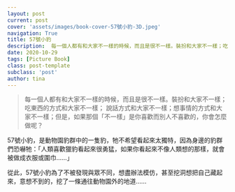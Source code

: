 ```yaml
---
layout: post
current: post
cover: 'assets/images/book-cover-57號小豹-3D.jpeg'
navigation: True
title: 57號小豹
description:  每一個人都有和大家不一樣的時候，而且是很不一樣。裝扮和大家不一樣；吃東西的方式和大家不一樣；說話方式和大家不一樣；想事情的方式和大家不一樣；但是，如果那個「不一樣」是你喜歡而別人不喜歡的，你會怎麼做呢？
date: 2020-10-29
tags: [Picture Book]
class: post-template
subclass: 'post'
author: tina
---
```


> 每一個人都有和大家不一樣的時候，而且是很不一樣。裝扮和大家不一樣；吃東西的方式和大家不一樣；
> 說話方式和大家不一樣；想事情的方式和大家不一樣；但是，如果那個「不一樣」是你喜歡而別人不喜歡的，你會怎麼做呢？

<!--more-->

57號小豹，是動物園豹群中的一隻豹，牠不希望看起來太獨特，因為身邊的豹群們恐嚇牠：「人類喜歡獵豹看起來很勇猛，如果你看起來不像人類想的那樣，就會被做成衣服或圍巾……」

從此，57號小豹為了不被發現與眾不同，想盡辦法模仿，甚至挖洞想把自己藏起來，意想不到的，挖了一條通往動物園外的地道……